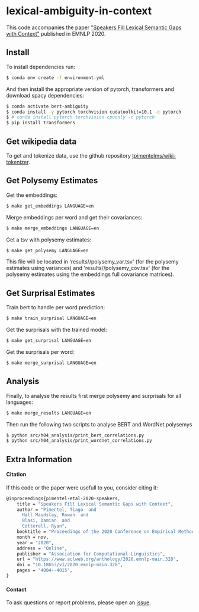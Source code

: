# lexical-ambiguity-in-context

This code accompanies the paper ["Speakers Fill Lexical Semantic Gaps with Context"](https://www.aclweb.org/anthology/2020.emnlp-main.328/) published in EMNLP 2020.

## Install

To install dependencies run:
```bash
$ conda env create -f environment.yml
```

And then install the appropriate version of pytorch, transformers and download spacy dependencies:
```bash
$ conda activate bert-ambiguity
$ conda install -y pytorch torchvision cudatoolkit=10.1 -c pytorch
$ # conda install pytorch torchvision cpuonly -c pytorch
$ pip install transformers
```

## Get wikipedia data

To get and tokenize data, use the github repository [tpimentelms/wiki-tokenizer](https://github.com/tpimentelms/wiki-tokenizer).

## Get Polysemy Estimates

Get the embeddings:
```bash
$ make get_embeddings LANGUAGE=en
```

Merge embeddings per word and get their covariances:
```bash
$ make merge_embeddings LANGUAGE=en
```

Get a tsv with polysemy estimates:
```bash
$ make get_polysemy LANGUAGE=en
```
This file will be located in 'results/<lang>/polysemy_var.tsv' (for the polysemy estimates using variances) and 'results/<lang>/polysemy_cov.tsv' (for the polysemy estimates using the embeddings full covariance matrices).



## Get Surprisal Estimates

Train bert to handle per word prediction:
```bash
$ make train_surprisal LANGUAGE=en
```

Get the surprisals with the trained model:
```bash
$ make get_surprisal LANGUAGE=en
```

Get the surprisals per word:
```bash
$ make merge_surprisal LANGUAGE=en
```


## Analysis


Finally, to analyse the results first merge polysemy and surprisals for all languages:
```bash
$ make merge_results LANGUAGE=en
```

Then run the following two scripts to analyse BERT and WordNet polysemys

```bash
$ python src/h04_analysis/print_bert_correlations.py
$ python src/h04_analysis/print_wordnet_correlations.py
```


## Extra Information

#### Citation

If this code or the paper were usefull to you, consider citing it:

```bash
@inproceedings{pimentel-etal-2020-speakers,
    title = "Speakers Fill Lexical Semantic Gaps with Context",
    author = "Pimentel, Tiago  and
      Hall Maudslay, Rowan  and
      Blasi, Damian  and
      Cotterell, Ryan",
    booktitle = "Proceedings of the 2020 Conference on Empirical Methods in Natural Language Processing (EMNLP)",
    month = nov,
    year = "2020",
    address = "Online",
    publisher = "Association for Computational Linguistics",
    url = "https://www.aclweb.org/anthology/2020.emnlp-main.328",
    doi = "10.18653/v1/2020.emnlp-main.328",
    pages = "4004--4015",
}
```


#### Contact

To ask questions or report problems, please open an [issue](https://github.com/tpimentelms/lexical-ambiguity-in-context/issues).
